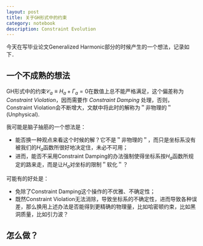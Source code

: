```yaml
---
layout: post
title: 关于GH形式中的约束
category: notebook 
description: Constraint Evolution
---
```


今天在写毕业论文Generalized Harmonic部分的时候产生的一个想法，记录如下．

## 一个不成熟的想法
GH形式中的约束$\mathcal{C}_a\equiv H_a+\Gamma_a=0$在数值上总不能严格满足，这个偏差称为 *Constraint Violation*，因而需要作 *Constraint Damping* 处理，否则，Constraint Violation会不断增大，文献中将此时的解称为＂非物理的＂(Unphysical). 

我可能是脑子抽筋的一个想法是：
* 能否换一种观点来看这个时候的解？它不是＂非物理的＂，而只是坐标系没有被我们的$H_a$函数所很好地决定住，未必不可用；
* 进而，能否不采用Constraint Damping的办法强制使得坐标系按$H_a$函数所规定的路来走，而是让$H_a$对坐标的限制＂软化＂？

可能有的好处是：
* 免除了Constraint Damping这个操作的不优雅、不确定性；
* 既然Constraint Violation无法消除，导致坐标系的不确定性，进而导致各种误差，那么换用上述办法是否能得到更精确的物理量，比如哈密顿约束，比如黑洞质量，比如引力波？

## 怎么做？
